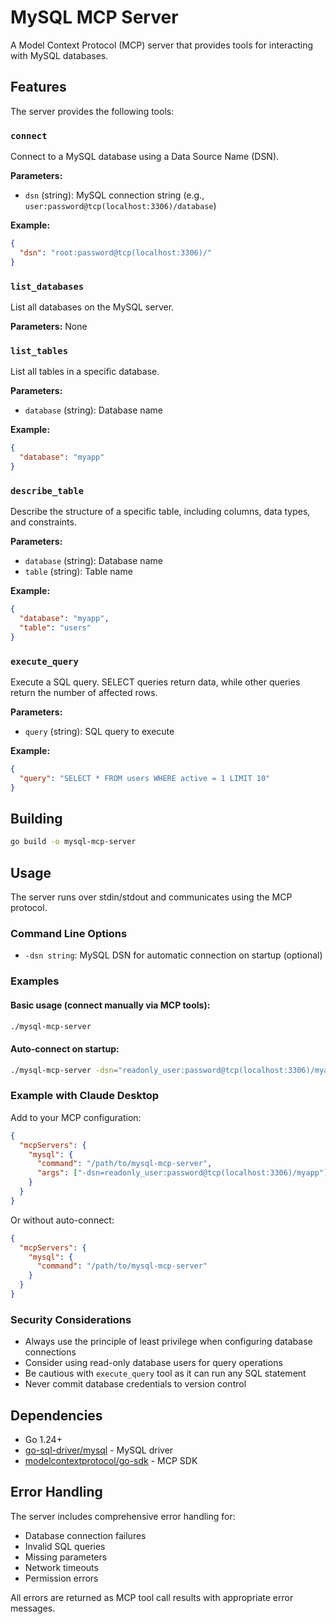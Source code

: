 # MySQL MCP Server

A Model Context Protocol (MCP) server that provides tools for interacting with MySQL databases.

## Features

The server provides the following tools:

### `connect`
Connect to a MySQL database using a Data Source Name (DSN).

**Parameters:**
- `dsn` (string): MySQL connection string (e.g., `user:password@tcp(localhost:3306)/database`)

**Example:**
```json
{
  "dsn": "root:password@tcp(localhost:3306)/"
}
```

### `list_databases`
List all databases on the MySQL server.

**Parameters:** None

### `list_tables`
List all tables in a specific database.

**Parameters:**
- `database` (string): Database name

**Example:**
```json
{
  "database": "myapp"
}
```

### `describe_table`
Describe the structure of a specific table, including columns, data types, and constraints.

**Parameters:**
- `database` (string): Database name
- `table` (string): Table name

**Example:**
```json
{
  "database": "myapp",
  "table": "users"
}
```

### `execute_query`
Execute a SQL query. SELECT queries return data, while other queries return the number of affected rows.

**Parameters:**
- `query` (string): SQL query to execute

**Example:**
```json
{
  "query": "SELECT * FROM users WHERE active = 1 LIMIT 10"
}
```

## Building

```bash
go build -o mysql-mcp-server
```

## Usage

The server runs over stdin/stdout and communicates using the MCP protocol.

### Command Line Options

- `-dsn string`: MySQL DSN for automatic connection on startup (optional)

### Examples

#### Basic usage (connect manually via MCP tools):
```bash
./mysql-mcp-server
```

#### Auto-connect on startup:
```bash
./mysql-mcp-server -dsn="readonly_user:password@tcp(localhost:3306)/myapp"
```

### Example with Claude Desktop

Add to your MCP configuration:

```json
{
  "mcpServers": {
    "mysql": {
      "command": "/path/to/mysql-mcp-server",
      "args": ["-dsn=readonly_user:password@tcp(localhost:3306)/myapp"]
    }
  }
}
```

Or without auto-connect:

```json
{
  "mcpServers": {
    "mysql": {
      "command": "/path/to/mysql-mcp-server"
    }
  }
}
```

### Security Considerations

- Always use the principle of least privilege when configuring database connections
- Consider using read-only database users for query operations
- Be cautious with `execute_query` tool as it can run any SQL statement
- Never commit database credentials to version control

## Dependencies

- Go 1.24+
- [go-sql-driver/mysql](https://github.com/go-sql-driver/mysql) - MySQL driver
- [modelcontextprotocol/go-sdk](https://github.com/modelcontextprotocol/go-sdk) - MCP SDK

## Error Handling

The server includes comprehensive error handling for:
- Database connection failures
- Invalid SQL queries
- Missing parameters
- Network timeouts
- Permission errors

All errors are returned as MCP tool call results with appropriate error messages.